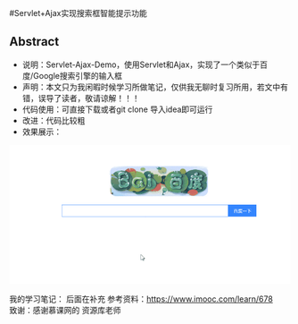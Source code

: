 #Servlet+Ajax实现搜索框智能提示功能  
## Abstract  
- 说明：Servlet-Ajax-Demo，使用Servlet和Ajax，实现了一个类似于百度/Google搜索引擎的输入框
- 声明：本文只为我闲暇时候学习所做笔记，仅供我无聊时复习所用，若文中有错，误导了读者，敬请谅解！！！  
- 代码使用：可直接下载或者git clone 导入idea即可运行
- 改进：代码比较粗
- 效果展示：

![image](web/img/servlet+ajax+demo.gif)

我的学习笔记：
后面在补充
参考资料：https://www.imooc.com/learn/678  
致谢：感谢慕课网的 资源库老师

[result]:data:img/servlet+ajax+demo.gif;base64,iVBORw0……
